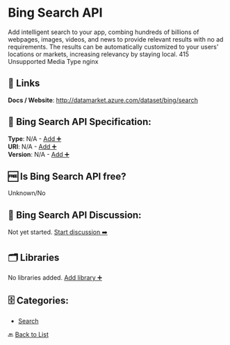 # Bing Search API

Add intelligent search to your app, combing hundreds of billions of webpages, images, videos, and news to provide relevant results with no ad requirements. The results can be automatically customized to your users' locations or markets, increasing relevancy by staying local. 415 Unsupported Media Type nginx

##  🔗 Links
**Docs / Website**: http://datamarket.azure.com/dataset/bing/search

## 🧬 Bing Search API Specification:
**Type**: N/A - [Add ➕](https://github.com/apis-list/apis-list/edit/main/apis/bing-search-api/bing-search-api.yaml)  
**URI**: N/A - [Add ➕](https://github.com/apis-list/apis-list/edit/main/apis/bing-search-api/bing-search-api.yaml)  
**Version**: N/A - [Add ➕](https://github.com/apis-list/apis-list/edit/main/apis/bing-search-api/bing-search-api.yaml)

## 🆓 Is Bing Search API free?
 Unknown/No 

## 💬 Bing Search API Discussion:
Not yet started. [Start discussion ➡️](https://github.com/apis-list/apis-list/discussions/new)

## 🗂️ Libraries

No libraries added. [Add library ➕](https://github.com/apis-list/apis-list/edit/main/apis/bing-search-api/bing-search-api.yaml)    


## 🗄️ Categories:
- [Search](https://github.com/apis-list/apis-list#search-)

🔙  [Back to List](https://github.com/apis-list/apis-list)
